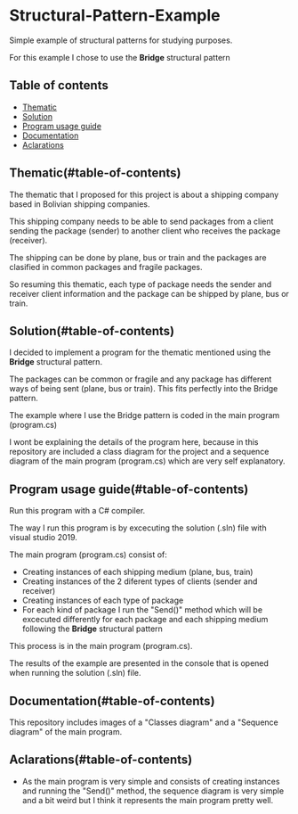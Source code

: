 # Structural-Pattern-Example
Simple example of structural patterns for studying purposes.

For this example I chose to use the **Bridge** structural pattern

## Table of contents

- [Thematic](#thematic)
- [Solution](#solution)
- [Program usage guide](#program-usage-guide)
- [Documentation](#documentation)
- [Aclarations](#aclarations)

## Thematic(#table-of-contents)

The thematic that I proposed for this project is about a shipping company based in Bolivian shipping companies.

This shipping company needs to be able to send packages from a client sending the package (sender) to another client who receives the package (receiver).

The shipping can be done by plane, bus or train and the packages are clasified in common packages and fragile packages.

So resuming this thematic, each type of package needs the sender and receiver client information and the package can be shipped by plane, bus or train.

## Solution(#table-of-contents)

I decided to implement a program for the thematic mentioned using the **Bridge** structural pattern.

The packages can be common or fragile and any package has different ways of being sent (plane, bus or train). This fits perfectly into the Bridge pattern.

The example where I use the Bridge pattern is coded in the main program (program.cs)

I wont be explaining the details of the program here, because in this repository are included a class diagram for the project and a sequence diagram of the main program (program.cs) which are very self explanatory.


## Program usage guide(#table-of-contents)

Run this program with a C# compiler.

The way I run this program is by excecuting the solution (.sln) file with visual studio 2019.

The main program (program.cs) consist of:

-  Creating instances of each shipping medium (plane, bus, train)
-  Creating instances of the 2 diferent types of clients (sender and receiver)
-  Creating instances of each type of package
-  For each kind of package I run the "Send()" method which will be excecuted differently for each package and each shipping medium following the **Bridge** structural pattern

This process is in the main program (program.cs).

The results of the example are presented in the console that is opened when running the solution (.sln) file.


## Documentation(#table-of-contents)

This repository includes images of a "Classes diagram" and a "Sequence diagram" of the main program.

## Aclarations(#table-of-contents)

-  As the main program is very simple and consists of creating instances and running the "Send()" method, the sequence diagram is very simple and a bit weird but I think it represents the main program pretty well.
